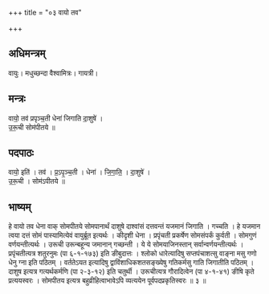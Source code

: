 +++
title = "०३ वायो तव"

+++
## अधिमन्त्रम्
वायुः। मधुच्छन्दा वैश्वामित्रः। गायत्री।

## मन्त्रः
वायो॒ तव॑ प्रपृञ्च॒ती धेना॑ जिगाति दा॒शुषे॑ ।  
उ॒रू॒ची सोम॑पीतये ॥

## पदपाठः
वायो॒ इति॑ । तव॑ । प्र॒ऽपृ॒ञ्च॒ती । धेना॑ । जि॒गा॒ति॒ । दा॒शुषे॑ ।  
उ॒रू॒ची । सोम॑ऽपीतये ॥

## भाष्यम्
हे वायो तव धेना वाक् सोमपीतये सोमपानार्थं दाशुषे दाश्वांसं दत्तवन्तं यजमानं जिगाति । गच्चति । हे यजमान त्वया दत्तं सोमं पास्यामित्येवं वायुर्ब्रूत इत्यर्थः । कीदृशी धेना । प्रपृंचती प्रकर्षेण सोमसंपर्कं कुर्वती । सोमगुणं वर्णयन्तीत्यर्थः । उरूची उरून्बहून्य जमानान् गच्छन्ती । ये ये सोमयाजिनस्तान् सर्वान्वर्णयन्तीत्यर्थः । प्रपृंचतीत्यत्र शतुरनुमः (पा ६-१-१७३) इति ङीबुदात्तः । श्लोको धारेत्यादिषु सप्तपंचाशत्सु वाङ्ना मसु गणो धेनु ग्ना इति पठितम् । वर्ततेऽयत इत्यादिषु द्वाविंशाधिकशतसङ्ख्येषु गतिकर्मसु गाति जिगातीति पठितम् । दाशुष इत्यत्र गत्यर्थकर्मणि (पा २-३-१२) इति चतुर्थी । उरूचीत्यत्र गौरादित्वेन (पा ४-१-४१) ङीषि कृते प्रत्ययस्वरः । सोमपीतय इत्यत्र बहुव्रीहित्वाभावेऽपि व्यत्ययेन पूर्वपदप्रकृतिस्वरः ॥ ३ ॥